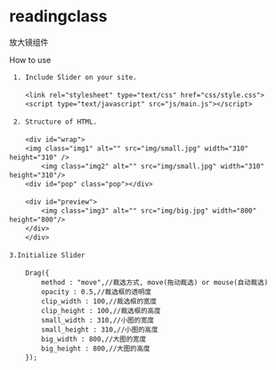 # readingclass
放大镜组件

How to use

     1. Include Slider on your site.

        <link rel="stylesheet" type="text/css" href="css/style.css">
        <script type="text/javascript" src="js/main.js"></script>

     2. Structure of HTML.

        <div id="wrap">
	    <img class="img1" alt="" src="img/small.jpg" width="310" height="310" />
            <img class="img2" alt="" src="img/small.jpg" width="310" height="310"/>
	    <div id="pop" class="pop"></div>

	    <div id="preview">
		    <img class="img3" alt="" src="img/big.jpg" width="800" height="800"/>
	    </div>
        </div>

    3.Initialize Slider

        Drag({
            method : "move",//裁选方式, move(拖动裁选) or mouse(自动裁选)
	        opacity : 0.5,//裁选框的透明度
	        clip_width : 100,//裁选框的宽度
	        clip_height : 100,//裁选框的高度
	        small_width : 310,//小图的宽度
   	        small_height : 310,//小图的高度
	        big_width : 800,//大图的宽度
	        big_height : 800,//大图的高度
        });
